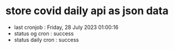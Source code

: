 # store covid daily api as json data

- last cronjob : Friday, 28 July 2023 01:00:16
- status og cron : success
- status daily cron : success
      
      